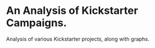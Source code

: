 # An Analysis of Kickstarter Campaigns.
Analysis of various Kickstarter projects, along with graphs. 
